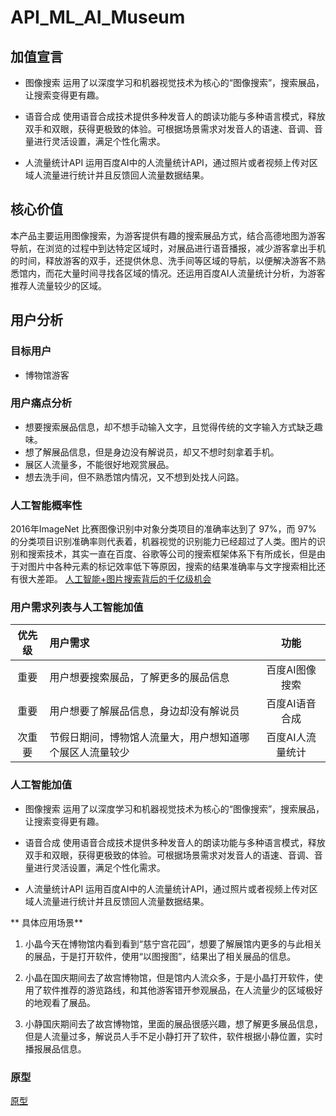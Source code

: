 # API_ML_AI_Museum
## 加值宣言
* 图像搜索
运用了以深度学习和机器视觉技术为核心的“图像搜索”，搜索展品，让搜索变得更有趣。

* 语音合成
使用语音合成技术提供多种发音人的朗读功能与多种语言模式，释放双手和双眼，获得更极致的体验。可根据场景需求对发音人的语速、音调、音量进行灵活设置，满足个性化需求。

* 人流量统计API
运用百度AI中的人流量统计API，通过照片或者视频上传对区域人流量进行统计并且反馈回人流量数据结果。

## 核心价值
本产品主要运用图像搜索，为游客提供有趣的搜索展品方式，结合高德地图为游客导航，在浏览的过程中到达特定区域时，对展品进行语音播报，减少游客拿出手机的时间，释放游客的双手，还提供休息、洗手间等区域的导航，以便解决游客不熟悉馆内，而花大量时间寻找各区域的情况。还运用百度AI人流量统计分析，为游客推荐人流量较少的区域。

## 用户分析
### 目标用户
* 博物馆游客

### 用户痛点分析
* 想要搜索展品信息，却不想手动输入文字，且觉得传统的文字输入方式缺乏趣味。
* 想了解展品信息，但是身边没有解说员，却又不想时刻拿着手机。
* 展区人流量多，不能很好地观赏展品。
* 想去洗手间，但不熟悉馆内情况，又不想到处找人问路。

### 人工智能概率性
2016年ImageNet 比赛图像识别中对象分类项目的准确率达到了 97%，而 97% 的分类项目识别准确率则代表着，机器视觉的识别能力已经超过了人类。图片的识别和搜索技术，其实一直在百度、谷歌等公司的搜索框架体系下有所成长，但是由于对图片中各种元素的标记效率低下等原因，搜索的结果准确率与文字搜索相比还有很大差距。
[人工智能+图片搜索背后的千亿级机会](https://www.iyiou.com/p/35453.html)

### 用户需求列表与人工智能加值

| 优先级 | 用户需求 | 功能 | 
| :------:| :------ | :------: | 
| 重要 | 用户想要搜索展品，了解更多的展品信息 |百度AI图像搜索 | 
| 重要 | 用户想要了解展品信息，身边却没有解说员 | 百度AI语音合成 | 
| 次重要 | 节假日期间，博物馆人流量大，用户想知道哪个展区人流量较少 | 百度AI人流量统计 | 

### 人工智能加值
* 图像搜索
运用了以深度学习和机器视觉技术为核心的“图像搜索”，搜索展品，让搜索变得更有趣。

* 语音合成
使用语音合成技术提供多种发音人的朗读功能与多种语言模式，释放双手和双眼，获得更极致的体验。可根据场景需求对发音人的语速、音调、音量进行灵活设置，满足个性化需求。

* 人流量统计API
运用百度AI中的人流量统计API，通过照片或者视频上传对区域人流量进行统计并且反馈回人流量数据结果。

** 具体应用场景**
1. 小晶今天在博物馆内看到看到“慈宁宫花园”，想要了解展馆内更多的与此相关的展品，于是打开软件，使用“以图搜图”，结果出了相关展品的信息。

2. 小晶在国庆期间去了故宫博物馆，但是馆内人流众多，于是小晶打开软件，使用了软件推荐的游览路线，和其他游客错开参观展品，在人流量少的区域极好的地观看了展品。

3. 小静国庆期间去了故宫博物馆，里面的展品很感兴趣，想了解更多展品信息，但是人流量过多，解说员人手不足小静打开了软件，软件根据小静位置，实时播报展品信息。

### 原型
[原型]( http://nfunm172018125.gitee.io/hsj)

 

